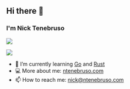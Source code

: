 ## Hi there 👋

### I'm Nick Tenebruso

![](https://shields.io/github/followers/ntenebruso?label=Follow&style=for-the-badge)

![](https://github-profile-trophy.vercel.app/?username=ntenebruso)

- 🌱 I’m currently learning [Go](https://go.dev/) and [Rust](https://www.rust-lang.org/)
- 💻 More about me: [ntenebruso.com](https://ntenebruso.com/)
- 📫 How to reach me: [nick@ntenebruso.com](mailto:nick@ntenebruso.com)
